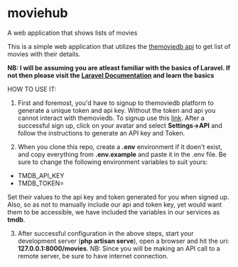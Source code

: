 # moviehub
A web application that shows lists of movies

This is a simple web application that utilizes the <a href="https://developers.themoviedb.org/3/configuration/get-api-configuration">themoviedb api</a> to get list of movies with their details. 

<b>NB: I will be assuming you are atleast familiar with the basics of Laravel. If not then please visit the <a href="https://laravel.com/docs">Laravel Documentation</a> and learn the basics</b>

HOW TO USE IT:
1. First and foremost, you'd have to signup to themoviedb platform to generate a unique token and api key. Without the token and api you cannot interact with themoviedb. To signup use this <a href="https://www.themoviedb.org/">link</a>. After a successful sign up, click on your avatar and select <b>Settings->API</b> and follow the instructions to generate an API key and Token.

2. When you clone this repo, create a <b>.env</b> environment if it doen't exist, and copy everything from <b>.env.example</b> and paste it in the .env file. Be sure to change the following environment variables to suit yours:
<ul>
  <li>TMDB_API_KEY</li>
  <li>TMDB_TOKEN=<YOUR_TMDB_TOKEN></li>
</ul>

Set their values to the api key and token generated for you when signed up. Also, so as not to manually include our api and token key, yet would want them to be accessible, we have included the variables in our services as <b>tmdb</b>.

3. After successful configuration in the above steps, start your development server (<b>php artisan serve</b>), open a browser and hit the uri: <b>127.0.0.1:8000/movies</b>.
NB: Since you will be making an API call to a remote server, be sure to have internet connection.

